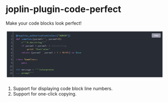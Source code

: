 # joplin-plugin-code-perfect
Make your code blocks look perfect!

![Preview](img/preview.png)

1. Support for displaying code block line numbers.
2. Support for one-click copying.